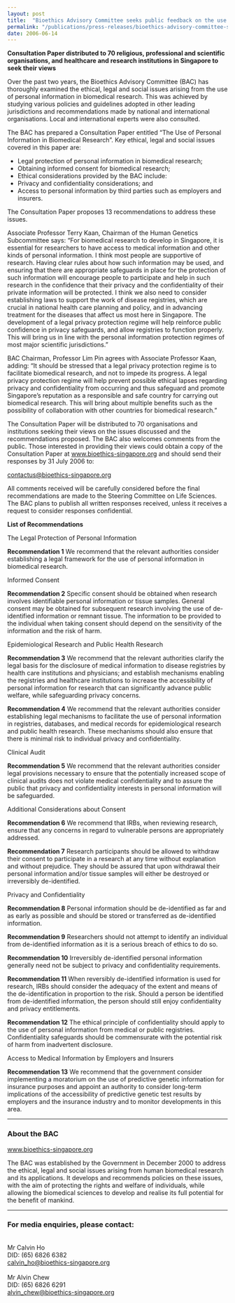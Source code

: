 ```yaml
---
layout: post
title:  "Bioethics Advisory Committee seeks public feedback on the use of personal information in biomedical research"
permalink: "/publications/press-releases/bioethics-advisory-committee-seeks-public-feedback-on-the-use-of-personal-information-in-biomedical-research"
date: 2006-06-14
---
```


**Consultation Paper distributed to 70 religious, professional and scientific organisations, and healthcare and research institutions in Singapore to seek their views**

Over the past two years, the Bioethics Advisory Committee (BAC) has thoroughly examined the ethical, legal and social issues arising from the use of personal information in biomedical research. This was achieved by studying various policies and guidelines adopted in other leading jurisdictions and recommendations made by national and international organisations. Local and international experts were also consulted.

The BAC has prepared a Consultation Paper entitled “The Use of Personal Information in Biomedical Research”. Key ethical, legal and social issues covered in this paper are:
- Legal protection of personal information in biomedical research;
- Obtaining informed consent for biomedical research;
- Ethical considerations provided by the BAC include:
- Privacy and confidentiality considerations; and
- Access to personal information by third parties such as employers and insurers. 

The Consultation Paper proposes 13 recommendations to address these issues.

Associate Professor Terry Kaan, Chairman of the Human Genetics Subcommittee says: “For biomedical research to develop in Singapore, it is essential for researchers to have access to medical information and other kinds of personal information. I think most people are supportive of research. Having clear rules about how such information may be used, and ensuring that there are appropriate safeguards in place for the protection of such information will encourage people to participate and help in such research in the confidence that their privacy and the confidentiality of their private information will be protected. I think we also need to consider establishing laws to support the work of disease registries, which are crucial in national health care planning and policy, and in advancing treatment for the diseases that affect us most here in Singapore. The development of a legal privacy protection regime will help reinforce public confidence in privacy safeguards, and allow registries to function properly. This will bring us in line with the personal information protection regimes of most major scientific jurisdictions.”

BAC Chairman, Professor Lim Pin agrees with Associate Professor Kaan, adding: “It should be stressed that a legal privacy protection regime is to facilitate biomedical research, and not to impede its progress. A legal privacy protection regime will help prevent possible ethical lapses regarding privacy and confidentiality from occurring and thus safeguard and promote Singapore’s reputation as a responsible and safe country for carrying out biomedical research. This will bring about multiple benefits such as the possibility of collaboration with other countries for biomedical research.”

The Consultation Paper will be distributed to 70 organisations and institutions seeking their views on the issues discussed and the recommendations proposed. The BAC also welcomes comments from the public. Those interested in providing their views could obtain a copy of the Consultation Paper at www.bioethics-singapore.org and should send their responses by 31 July 2006 to:

contactus@bioethics-singapore.org 

All comments received will be carefully considered before the final recommendations are made to the Steering Committee on Life Sciences. The BAC plans to publish all written responses received, unless it receives a request to consider responses confidential.

**List of Recommendations**

The Legal Protection of Personal Information

**Recommendation 1**
We recommend that the relevant authorities consider establishing a legal framework for the use of personal information in biomedical research.

Informed Consent

**Recommendation 2**
Specific consent should be obtained when research involves identifiable personal information or tissue samples. General consent may be obtained for subsequent research involving the use of de-identified information or remnant tissue. The information to be provided to the individual when taking consent should depend on the sensitivity of the information and the risk of harm.

Epidemiological Research and Public Health Research

**Recommendation 3**
We recommend that the relevant authorities clarify the legal basis for the disclosure of medical information to disease registries by health care institutions and physicians; and establish mechanisms enabling the registries and healthcare institutions to increase the accessibility of personal information for research that can significantly advance public welfare, while safeguarding privacy concerns.

**Recommendation 4**
We recommend that the relevant authorities consider establishing legal mechanisms to facilitate the use of personal information in registries, databases, and medical records for epidemiological research and public health research. These mechanisms should also ensure that there is minimal risk to individual privacy and confidentiality.

Clinical Audit

**Recommendation 5**
We recommend that the relevant authorities consider legal provisions necessary to ensure that the potentially increased scope of clinical audits does not violate medical confidentiality and to assure the public that privacy and confidentiality interests in personal information will be safeguarded.

Additional Considerations about Consent

**Recommendation 6**
We recommend that IRBs, when reviewing research, ensure that any concerns in regard to vulnerable persons are appropriately addressed.

**Recommendation 7**
Research participants should be allowed to withdraw their consent to participate in a research at any time without explanation and without prejudice. They should be assured that upon withdrawal their personal information and/or tissue samples will either be destroyed or irreversibly de-identified.

Privacy and Confidentiality

**Recommendation 8**
Personal information should be de-identified as far and as early as possible and should be stored or transferred as de-identified information.

**Recommendation 9**
Researchers should not attempt to identify an individual from de-identified information as it is a serious breach of ethics to do so.

**Recommendation 10**
Irreversibly de-identified personal information generally need not be subject to privacy and confidentiality requirements.

**Recommendation 11**
When reversibly de-identified information is used for research, IRBs should consider the adequacy of the extent and means of the de-identification in proportion to the risk. Should a person be identified from de-identified information, the person should still enjoy confidentiality and privacy entitlements.

**Recommendation 12**
The ethical principle of confidentiality should apply to the use of personal information from medical or public registries. Confidentiality safeguards should be commensurate with the potential risk of harm from inadvertent disclosure.

Access to Medical Information by Employers and Insurers

**Recommendation 13**
We recommend that the government consider implementing a moratorium on the use of predictive genetic information for insurance purposes and appoint an authority to consider long-term implications of the accessibility of predictive genetic test results by employers and the insurance industry and to monitor developments in this area.

---

### **About the BAC**

www.bioethics-singapore.org

The BAC was established by the Government in December 2000 to address the ethical, legal and social issues arising from human biomedical research and its applications. It develops and recommends policies on these issues, with the aim of protecting the rights and welfare of individuals, while allowing the biomedical sciences to develop and realise its full potential for the benefit of mankind.

---

### **For media enquiries, please contact:**

<br>Mr Calvin Ho
<br>DID: (65) 6826 6382
<br>calvin_ho@bioethics-singapore.org 
<br>
<br>Mr Alvin Chew
<br>DID: (65) 6826 6291
<br>alvin_chew@bioethics-singapore.org 
